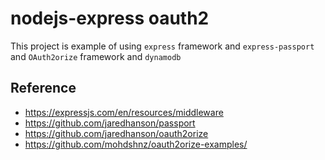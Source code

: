 # nodejs-express oauth2

This project is example of using `express` framework and `express-passport` and `OAuth2orize` framework and `dynamodb`

## Reference

- https://expressjs.com/en/resources/middleware
- https://github.com/jaredhanson/passport
- https://github.com/jaredhanson/oauth2orize
- https://github.com/mohdshnz/oauth2orize-examples/
